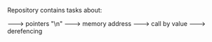 Repository contains tasks about:

---> pointers "\n"
---> memory address
---> call by value
---> derefencing
